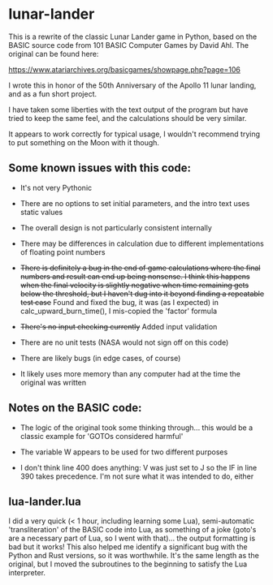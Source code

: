 # lunar-lander

This is a rewrite of the classic Lunar Lander game in Python, based on the
BASIC source code from 101 BASIC Computer Games by David Ahl.  The original
can be found here:

https://www.atariarchives.org/basicgames/showpage.php?page=106

I wrote this in honor of the 50th Anniversary of the Apollo 11 lunar
landing, and as a fun short project.

I have taken some liberties with the text output of the program but have
tried to keep the same feel, and the calculations should be very similar.

It appears to work correctly for typical usage, I wouldn't recommend trying
to put something on the Moon with it though.



## Some known issues with this code:

- It's not very Pythonic

- There are no options to set initial parameters, and the intro text uses
static values

- The overall design is not particularly consistent internally

- There may be differences in calculation due to different implementations
of floating point numbers

- ~~There is definitely a bug in the end of game calculations where the final
numbers and result can end up being nonsense.  I think this happens when the
final velocity is slightly negative when time remaining gets below the
threshold, but I haven't dug into it beyond finding a repeatable test case~~
Found and fixed the bug, it was (as I expected) in calc_upward_burn_time(),
I mis-copied the 'factor' formula

- ~~There's no input checking currently~~  Added input validation

- There are no unit tests (NASA would not sign off on this code)

- There are likely bugs (in edge cases, of course)

- It likely uses more memory than any computer had at the time the original
was written


## Notes on the BASIC code:

- The logic of the original took some thinking through... this would be a
classic example for 'GOTOs considered harmful'

- The variable W appears to be used for two different purposes

- I don't think line 400 does anything: V was just set to J so the IF in
line 390 takes precedence.  I'm not sure what it was intended to do, either


## lua-lander.lua

I did a very quick (< 1 hour, including learning some Lua), semi-automatic
'transliteration' of the BASIC code into Lua,
as something of a joke (goto's are a necessary part of Lua, so I went with
that)...  the output formatting is bad but it works!  This also helped me
identify a significant bug with the Python and Rust versions, so it was
worthwhile.  It's the same length as the original, but I moved the
subroutines to the beginning to satisfy the Lua interpreter.

